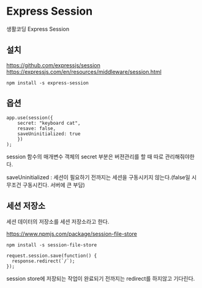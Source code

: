 # Express Session

생활코딩 Express Session

## 설치

https://github.com/expressjs/session
https://expressjs.com/en/resources/middleware/session.html

    npm install -s express-session

## 옵션

    app.use(session({
        secret: "keyboard cat",
        resave: false,
        saveUninitialized: true
        })
    );

session 함수의 매개변수 객체의 secret 부분은 버젼관리를 할 때 따로 관리해줘야한다.

saveUninitialized : 세션이 필요하기 전까지는 세션을 구동시키지 않는다.(false일 시 무조건 구동시킨다. 서버에 큰 부담)

## 세션 저장소

세션 데이터의 저장소를 세션 저장소라고 한다.

https://www.npmjs.com/package/session-file-store

    npm install -s session-file-store

    request.session.save(function() {
      response.redirect(`/`);
    });

session store에 저장되는 작업이 완료되기 전까지는 redirect를 하지않고 기다린다.
